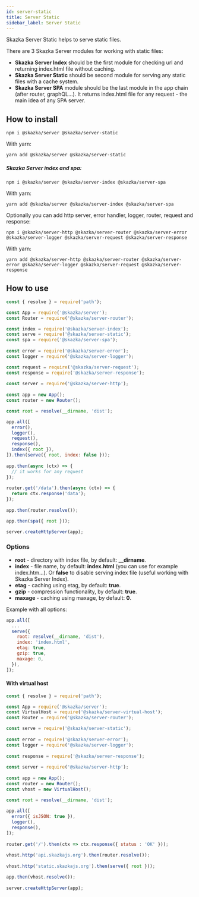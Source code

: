 ```yaml
---
id: server-static
title: Server Static
sidebar_label: Server Static
---
```


Skazka Server Static helps to serve static files.

There are 3 Skazka Server modules for working with static files:
- **Skazka Server Index** should be the first module for checking url and returning index.html file without caching.
- **Skazka Server Static** should be second module for serving any static files with a cache system.
- **Skazka Server SPA** module should be the last module in the app chain (after router, graphQL...).
It returns index.html file for any request - the main idea of any SPA server.

## How to install

    npm i @skazka/server @skazka/server-static
    
With yarn:

    yarn add @skazka/server @skazka/server-static
    
##### Skazka Server index and spa:

    npm i @skazka/server @skazka/server-index @skazka/server-spa
    
With yarn:

    yarn add @skazka/server @skazka/server-index @skazka/server-spa
    
Optionally you can add http server, error handler, logger, router, request and response:

    npm i @skazka/server-http @skazka/server-router @skazka/server-error @skazka/server-logger @skazka/server-request @skazka/server-response
      
With yarn:

    yarn add @skazka/server-http @skazka/server-router @skazka/server-error @skazka/server-logger @skazka/server-request @skazka/server-response

## How to use

```javascript
const { resolve } = require('path');

const App = require('@skazka/server');
const Router = require('@skazka/server-router');

const index = require('@skazka/server-index');
const serve = require('@skazka/server-static');
const spa = require('@skazka/server-spa');
        
const error = require('@skazka/server-error');
const logger = require('@skazka/server-logger');

const request = require('@skazka/server-request');
const response = require('@skazka/server-response');
        
const server = require('@skazka/server-http');
        
const app = new App();
const router = new Router();

const root = resolve(__dirname, 'dist');

app.all([
  error(),
  logger(),
  request(),
  response(),
  index({ root }),
]).then(serve({ root, index: false }));
    
app.then(async (ctx) => {
  // it works for any request
});
    
router.get('/data').then(async (ctx) => {
  return ctx.response('data'); 
});
        
app.then(router.resolve());

app.then(spa({ root }));

server.createHttpServer(app);
```

### Options

- **root** - directory with index file, by default: **__dirname**.
- **index** - file name, by default: **index.html** (you can use for example index.htm...). Or **false** to disable serving index file (useful working with Skazka Server Index).
- **etag** - caching using etag, by default: **true**.
- **gzip** - compression functionality, by default: **true**.
- **maxage** - caching using maxage, by default: **0**.

Example with all options:

```javascript
app.all([
  ...
  serve({
    root: resolve(__dirname, 'dist'),
    index: 'index.html',
    etag: true,
    gzip: true,
    maxage: 0,
  }),
]);
```

#### With virtual host

```javascript
const { resolve } = require('path');

const App = require('@skazka/server');
const VirtualHost = require('@skazka/server-virtual-host');
const Router = require('@skazka/server-router');

const serve = require('@skazka/server-static');
        
const error = require('@skazka/server-error');
const logger = require('@skazka/server-logger');
        
const response = require('@skazka/server-response');
        
const server = require('@skazka/server-http');
        
const app = new App();
const router = new Router();
const vhost = new VirtualHost();

const root = resolve(__dirname, 'dist');
    
app.all([
  error({ isJSON: true }),
  logger(),
  response(),
]);
    
router.get('/').then(ctx => ctx.response({ status : 'OK' }));
    
vhost.http('api.skazkajs.org').then(router.resolve());
        
vhost.http('static.skazkajs.org').then(serve({ root }));

app.then(vhost.resolve());
    
server.createHttpServer(app);
```
